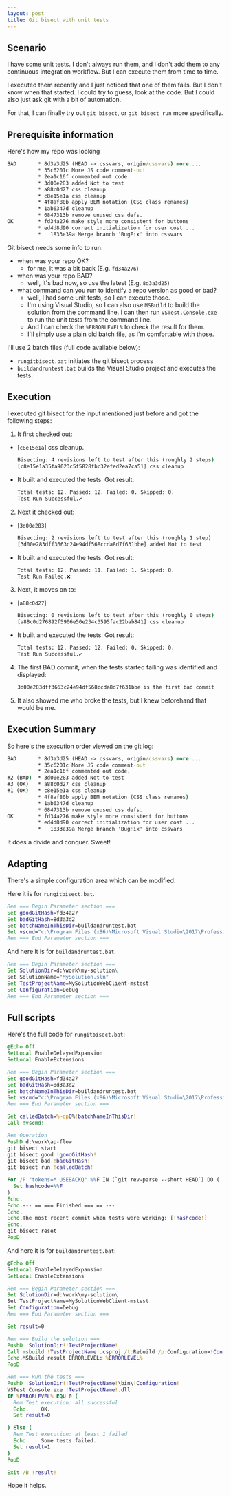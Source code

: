 ```yaml
---
layout: post
title: Git bisect with unit tests
---
```


## Scenario

I have some unit tests. I don't always run them, and I don't add them to any continuous integration workflow.
But I can execute them from time to time.

I executed them recently and I just noticed that one of them fails. But I don't know when that started. I could try to guess, look at the code. But I could also just ask git with a bit of automation.

For that, I can finally try out `git bisect`, or `git bisect run` more specifically.

## Prerequisite information

Here's how my repo was looking

```cmd
BAD       * 8d3a3d25 (HEAD -> cssvars, origin/cssvars) more ...
          * 35c6201c More JS code comment-out
          * 2ea1c16f commented out code.
          * 3d00e283 added Not to test
          * a88c0d27 css cleanup
          * c8e15e1a css cleanup
          * 4f8af80b apply BEM notation (CSS class renames)
          * 1ab6347d cleanup
          * 6847313b remove unused css defs.
OK        * fd34a276 make style more consistent for buttons
          * ed4d8d90 correct initialization for user cost ...
          *   1833e39a Merge branch 'BugFix' into cssvars
```

Git bisect needs some info to run:

- when was your repo OK?
  - for me, it was a bit back (E.g. `fd34a276`)
- when was your repo BAD?
  - well, it's bad now, so use the latest (E.g. `8d3a3d25`)
- what command can you run to identify a repo version as good or bad?
  - well, I had some unit tests, so I can execute those.
  - I'm using Visual Studio, so I can also use `MSBuild` to build the solution from the command line. I can then run `VSTest.Console.exe` to run the unit tests from the command line.
  - And I can check the `%ERRORLEVEL%` to check the result for them.
  - I'll simply use a plain old batch file, as I'm comfortable with those.

I'll use 2 batch files (full code available below):

- `rungitbisect.bat` initiates the git bisect process
- `buildandruntest.bat` builds the Visual Studio project and executes the tests.

## Execution

I executed git bisect for the input mentioned just before and got the following steps:

1. It first checked out:

  - [`c8e15e1a`] css cleanup.
    ```cmd
    Bisecting: 4 revisions left to test after this (roughly 2 steps)
    [c8e15e1a35fa9023c5f5828fbc32efed2ea7ca51] css cleanup
    ```
  - It built and executed the tests. Got result:
    ```cmd
    Total tests: 12. Passed: 12. Failed: 0. Skipped: 0.
    Test Run Successful.✔
    ```

2. Next it checked out:

  - [`3d00e283`]
    ```cmd
    Bisecting: 2 revisions left to test after this (roughly 1 step)
    [3d00e283dff3663c24e94df568ccda8d7f631bbe] added Not to test
    ```
  - It built and executed the tests. Got result:
    ```cmd
    Total tests: 12. Passed: 11. Failed: 1. Skipped: 0.
    Test Run Failed.❌
    ```

3. Next, it moves on to:

  - [`a88c0d27`]
    ```cmd
    Bisecting: 0 revisions left to test after this (roughly 0 steps)
    [a88c0d276892f5906e50e234c3595fac22bab841] css cleanup
    ```
  - It built and executed the tests. Got result:
    ```cmd
    Total tests: 12. Passed: 12. Failed: 0. Skipped: 0.
    Test Run Successful.✔
    ```

4. The first BAD commit, when the tests started failing was identified and displayed:

   ```cmd
   3d00e283dff3663c24e94df568ccda8d7f631bbe is the first bad commit
   ```

5. It also showed me who broke the tests, but I knew beforehand that would be me.

## Execution Summary

So here's the execution order viewed on the git log:

```cmd
BAD       * 8d3a3d25 (HEAD -> cssvars, origin/cssvars) more ...
          * 35c6201c More JS code comment-out
          * 2ea1c16f commented out code.
#2 (BAD)  * 3d00e283 added Not to test
#3 (OK)   * a88c0d27 css cleanup
#1 (OK)   * c8e15e1a css cleanup
          * 4f8af80b apply BEM notation (CSS class renames)
          * 1ab6347d cleanup
          * 6847313b remove unused css defs.
OK        * fd34a276 make style more consistent for buttons
          * ed4d8d90 correct initialization for user cost ...
          *   1833e39a Merge branch 'BugFix' into cssvars
```

It does a divide and conquer. Sweet!

## Adapting

There's a simple configuration area which can be modified.

Here it is for `rungitbisect.bat`.

```cmd
Rem === Begin Parameter section ===
Set goodGitHash=fd34a27
Set badGitHash=8d3a3d2
Set batchNameInThisDir=buildandruntest.bat
Set vscmd="c:\Program Files (x86)\Microsoft Visual Studio\2017\Professional\Common7\Tools\VsDevCmd.bat"
Rem === End Parameter section ===
```

And here it is for `buildandruntest.bat`.

```cmd
Rem === Begin Parameter section ===
Set SolutionDir=d:\work\my-solution\
Set SolutionName="MySolution.sln"
Set TestProjectName=MySolutionWebClient-mstest
Set Configuration=Debug
Rem === End Parameter section ===
```

## Full scripts

Here's the full code for `rungitbisect.bat`:

```cmd
@Echo Off
SetLocal EnableDelayedExpansion
SetLocal EnableExtensions

Rem === Begin Parameter section ===
Set goodGitHash=fd34a27
Set badGitHash=8d3a3d2
Set batchNameInThisDir=buildandruntest.bat
Set vscmd="c:\Program Files (x86)\Microsoft Visual Studio\2017\Professional\Common7\Tools\VsDevCmd.bat"
Rem === End Parameter section ===

Set calledBatch=%~dp0%!batchNameInThisDir!
Call !vscmd!

Rem Operation
PushD d:\work\ap-flow
git bisect start
git bisect good !goodGitHash!
git bisect bad !badGitHash!
git bisect run !calledBatch!

For /F "tokens=* USEBACKQ" %%F IN (`git rev-parse --short HEAD`) DO (
  Set hashcode=%%F
)
Echo.
Echo.--- == === Finished === == ---
Echo.
Echo.The most recent commit when tests were working: [!hashcode!]
Echo.
git bisect reset
PopD
```

And here it is for `buildandruntest.bat`:

```cmd
@Echo Off
SetLocal EnableDelayedExpansion
SetLocal EnableExtensions

Rem === Begin Parameter section ===
Set SolutionDir=d:\work\my-solution\
Set TestProjectName=MySolutionWebClient-mstest
Set Configuration=Debug
Rem === End Parameter section ===

Set result=0

Rem === Build the solution ===
PushD !SolutionDir!!TestProjectName!
Call msbuild !TestProjectName!.csproj /t:Rebuild /p:Configuration=!Configuration! /v:quiet
Echo.MSBuild result ERRORLEVEL: %ERRORLEVEL%
PopD

Rem === Run the tests ===
PushD !SolutionDir!!TestProjectName!\bin\!Configuration!
VSTest.Console.exe !TestProjectName!.dll
IF %ERRORLEVEL% EQU 0 (
  Rem Test execution: all successful
  Echo.    OK.
  Set result=0

) Else (
  Rem Test execution: at least 1 failed
  Echo.    Some tests failed.
  Set result=1
)
PopD

Exit /B !result!
```

Hope it helps.
